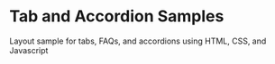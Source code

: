 # Tab and Accordion Samples
 Layout sample for tabs, FAQs, and accordions using HTML, CSS, and Javascript
